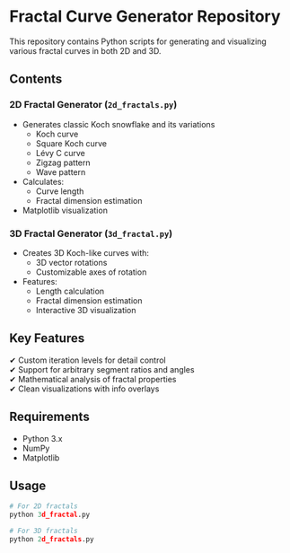 # Fractal Curve Generator Repository

This repository contains Python scripts for generating and visualizing various fractal curves in both 2D and 3D.

## Contents

### 2D Fractal Generator (`2d_fractals.py`)
- Generates classic Koch snowflake and its variations  
  - Koch curve  
  - Square Koch curve  
  - Lévy C curve  
  - Zigzag pattern  
  - Wave pattern  
- Calculates:  
  - Curve length  
  - Fractal dimension estimation  
- Matplotlib visualization  

### 3D Fractal Generator (`3d_fractal.py`)  
- Creates 3D Koch-like curves with:  
  - 3D vector rotations  
  - Customizable axes of rotation  
- Features:  
  - Length calculation  
  - Fractal dimension estimation  
  - Interactive 3D visualization  

## Key Features  
✔ Custom iteration levels for detail control  
✔ Support for arbitrary segment ratios and angles  
✔ Mathematical analysis of fractal properties  
✔ Clean visualizations with info overlays  

## Requirements  
- Python 3.x  
- NumPy  
- Matplotlib  

## Usage  
```python
# For 2D fractals
python 3d_fractal.py

# For 3D fractals  
python 2d_fractals.py